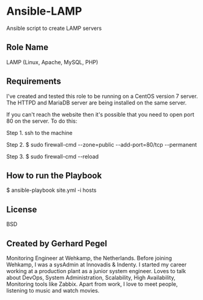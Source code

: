 # Ansible-LAMP
Ansible script to create LAMP servers

Role Name
------------

LAMP (Linux, Apache, MySQL, PHP)

Requirements
------------

I've created and tested this role to be running on a CentOS version 7 server.
The HTTPD and MariaDB server are being installed on the same server.

If you can't reach the website then it's possible that you need to open port 80 on the server. To do this:

Step 1. ssh to the machine

Step 2. $ sudo firewall-cmd --zone=public --add-port=80/tcp --permanent

Step 3. $ sudo firewall-cmd --reload


How to run the Playbook
----------------

$ ansible-playbook site.yml -i hosts

License
-------

BSD

Created by Gerhard Pegel
-------

Monitoring Engineer at Wehkamp, the Netherlands. Before joining Wehkamp, I was a sysAdmin at Innovadis & Indenty. I started my career working at a production plant as a junior system engineer. Loves to talk about DevOps, System Administration, Scalability, High Availability, Monitoring tools like Zabbix. Apart from work, I love to meet people, listening to music and watch movies.

